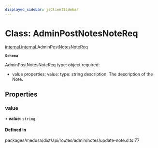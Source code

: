 ```yaml
---
displayed_sidebar: jsClientSidebar
---
```


# Class: AdminPostNotesNoteReq

[internal](../modules/internal-8.md).[internal](../modules/internal-8.internal.md).AdminPostNotesNoteReq

**`Schema`**

AdminPostNotesNoteReq
type: object
required:
  - value
properties:
  value:
    type: string
    description: The description of the Note.

## Properties

### value

• **value**: `string`

#### Defined in

packages/medusa/dist/api/routes/admin/notes/update-note.d.ts:77
